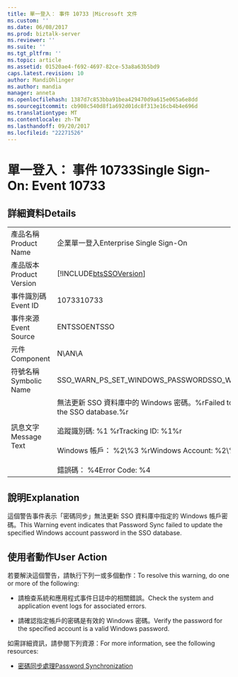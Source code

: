 ```yaml
---
title: 單一登入： 事件 10733 |Microsoft 文件
ms.custom: ''
ms.date: 06/08/2017
ms.prod: biztalk-server
ms.reviewer: ''
ms.suite: ''
ms.tgt_pltfrm: ''
ms.topic: article
ms.assetid: 01520ae4-f692-4697-82ce-53a8a63b5bd9
caps.latest.revision: 10
author: MandiOhlinger
ms.author: mandia
manager: anneta
ms.openlocfilehash: 1387d7c853bba91bea429470d9a615e065a6e8dd
ms.sourcegitcommit: cb908c540d8f1a692d01dc8f313e16cb4b4e696d
ms.translationtype: MT
ms.contentlocale: zh-TW
ms.lasthandoff: 09/20/2017
ms.locfileid: "22271526"
---
```

# <a name="single-sign-on-event-10733"></a><span data-ttu-id="9aead-102">單一登入： 事件 10733</span><span class="sxs-lookup"><span data-stu-id="9aead-102">Single Sign-On: Event 10733</span></span>
## <a name="details"></a><span data-ttu-id="9aead-103">詳細資料</span><span class="sxs-lookup"><span data-stu-id="9aead-103">Details</span></span>  
  
|||  
|-|-|  
|<span data-ttu-id="9aead-104">產品名稱</span><span class="sxs-lookup"><span data-stu-id="9aead-104">Product Name</span></span>|<span data-ttu-id="9aead-105">企業單一登入</span><span class="sxs-lookup"><span data-stu-id="9aead-105">Enterprise Single Sign-On</span></span>|  
|<span data-ttu-id="9aead-106">產品版本</span><span class="sxs-lookup"><span data-stu-id="9aead-106">Product Version</span></span>|[!INCLUDE[btsSSOVersion](../includes/btsssoversion-md.md)]|  
|<span data-ttu-id="9aead-107">事件識別碼</span><span class="sxs-lookup"><span data-stu-id="9aead-107">Event ID</span></span>|<span data-ttu-id="9aead-108">10733</span><span class="sxs-lookup"><span data-stu-id="9aead-108">10733</span></span>|  
|<span data-ttu-id="9aead-109">事件來源</span><span class="sxs-lookup"><span data-stu-id="9aead-109">Event Source</span></span>|<span data-ttu-id="9aead-110">ENTSSO</span><span class="sxs-lookup"><span data-stu-id="9aead-110">ENTSSO</span></span>|  
|<span data-ttu-id="9aead-111">元件</span><span class="sxs-lookup"><span data-stu-id="9aead-111">Component</span></span>|<span data-ttu-id="9aead-112">N\A</span><span class="sxs-lookup"><span data-stu-id="9aead-112">N\A</span></span>|  
|<span data-ttu-id="9aead-113">符號名稱</span><span class="sxs-lookup"><span data-stu-id="9aead-113">Symbolic Name</span></span>|<span data-ttu-id="9aead-114">SSO_WARN_PS_SET_WINDOWS_PASSWORD</span><span class="sxs-lookup"><span data-stu-id="9aead-114">SSO_WARN_PS_SET_WINDOWS_PASSWORD</span></span>|  
|<span data-ttu-id="9aead-115">訊息文字</span><span class="sxs-lookup"><span data-stu-id="9aead-115">Message Text</span></span>|<span data-ttu-id="9aead-116">無法更新 SSO 資料庫中的 Windows 密碼。%r</span><span class="sxs-lookup"><span data-stu-id="9aead-116">Failed to update the Windows password in the SSO database.%r</span></span><br /><br /> <span data-ttu-id="9aead-117">追蹤識別碼: %1 %r</span><span class="sxs-lookup"><span data-stu-id="9aead-117">Tracking ID: %1%r</span></span><br /><br /> <span data-ttu-id="9aead-118">Windows 帳戶： %2\\%3 %r</span><span class="sxs-lookup"><span data-stu-id="9aead-118">Windows Account: %2\\%3%r</span></span><br /><br /> <span data-ttu-id="9aead-119">錯誤碼： %4</span><span class="sxs-lookup"><span data-stu-id="9aead-119">Error Code: %4</span></span>|  
  
## <a name="explanation"></a><span data-ttu-id="9aead-120">說明</span><span class="sxs-lookup"><span data-stu-id="9aead-120">Explanation</span></span>  
 <span data-ttu-id="9aead-121">這個警告事件表示「密碼同步」無法更新 SSO 資料庫中指定的 Windows 帳戶密碼。</span><span class="sxs-lookup"><span data-stu-id="9aead-121">This Warning event indicates that Password Sync failed to update the specified Windows account password in the SSO database.</span></span>  
  
## <a name="user-action"></a><span data-ttu-id="9aead-122">使用者動作</span><span class="sxs-lookup"><span data-stu-id="9aead-122">User Action</span></span>  
 <span data-ttu-id="9aead-123">若要解決這個警告，請執行下列一或多個動作：</span><span class="sxs-lookup"><span data-stu-id="9aead-123">To resolve this warning, do one or more of the following:</span></span>  
  
-   <span data-ttu-id="9aead-124">請檢查系統和應用程式事件日誌中的相關錯誤。</span><span class="sxs-lookup"><span data-stu-id="9aead-124">Check the system and application event logs for associated errors.</span></span>  
  
-   <span data-ttu-id="9aead-125">請確認指定帳戶的密碼是有效的 Windows 密碼。</span><span class="sxs-lookup"><span data-stu-id="9aead-125">Verify the password for the specified account is a valid Windows password.</span></span>  
  
 <span data-ttu-id="9aead-126">如需詳細資訊，請參閱下列資源：</span><span class="sxs-lookup"><span data-stu-id="9aead-126">For more information, see the following resources:</span></span>  
  
-   [<span data-ttu-id="9aead-127">密碼同步處理</span><span class="sxs-lookup"><span data-stu-id="9aead-127">Password Synchronization</span></span>](../core/password-synchronization2.md)